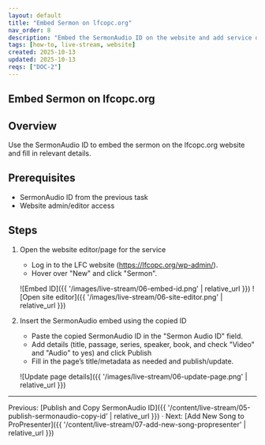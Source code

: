 ```yaml
---
layout: default
title: "Embed Sermon on lfcopc.org"
nav_order: 8
description: "Embed the SermonAudio ID on the website and add service details."
tags: [how-to, live-stream, website]
created: 2025-10-13
updated: 2025-10-13
reqs: ["DOC-2"]
---
```


## Embed Sermon on lfcopc.org

## Overview

Use the SermonAudio ID to embed the sermon on the lfcopc.org website and fill in relevant details.

## Prerequisites

- SermonAudio ID from the previous task
- Website admin/editor access

## Steps

1) Open the website editor/page for the service
   - Log in to the LFC website (https://lfcopc.org/wp-admin/).
   - Hover over "New" and click "Sermon".

   ![Embed ID]({{ '/images/live-stream/06-embed-id.png' | relative_url }})
   ![Open site editor]({{ '/images/live-stream/06-site-editor.png' | relative_url }})

3) Insert the SermonAudio embed using the copied ID
   - Paste the copied SermonAudio ID in the "Sermon Audio ID" field.
   - Add details (title, passage, series, speaker, book, and check "Video" and "Audio" to yes) and click Publish
   - Fill in the page’s title/metadata as needed and publish/update.

   ![Update page details]({{ '/images/live-stream/06-update-page.png' | relative_url }})

---

Previous: [Publish and Copy SermonAudio ID]({{ '/content/live-stream/05-publish-sermonaudio-copy-id' | relative_url }}) · Next: [Add New Song to ProPresenter]({{ '/content/live-stream/07-add-new-song-propresenter' | relative_url }})

